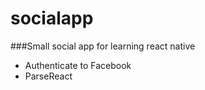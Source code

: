 # socialapp


###Small social app for learning react native
- Authenticate to Facebook
- ParseReact
